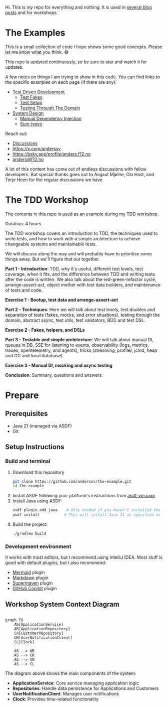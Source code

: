 Hi. This is my repo for everything and nothing. It is used in [several blog posts](https://blog.f12.no) and for workshops.

# The Examples
This is a small collection of code I hope shows some good concepts. Please let me know what you think. 😄

This repo is updated continuously, so be sure to star and watch it for updates.

A few notes on things I am trying to show in this code. You can find links to the specific examples on each page (if there are any):
- [Test Driven Development](doc/tdd.md)
  - [Test Fakes](doc/fakes.md)
  - [Test Setup](doc/test-setup.md)
  - [Testing Through The Domain](doc/tttd.md)
- [System Design](doc/system-design.md)
  - [Manual Dependency Injection](doc/manual-dependency-injection.md)
  - [Sum types](doc/sum-types.md)

Reach out:
- [Discussions](https://github.com/anderssv/the-example/discussions)
- https://x.com/anderssv
- https://bsky.app/profile/anders.f12.no
- [anders@f12.no](mailto:anders@f12.no)

A lot of this content has come out of endless discussions with fellow developers.
But special thanks goes out to Asgaut Mjølne, Ola Hast, and Terje Heen for the regular discussions we have.

# The TDD Workshop

The contents in this repo is used as an example during my TDD workshop.

Duration: 4 hours

The TDD workshop covers an introduction to TDD, the techniques used to write tests,
and how to work with a simple architecture to achieve changeable systems and maintainable tests.

We will discuss along the way and will probably have to prioritise some things away. But we'll figure that out together.

**Part 1 - Introduction**: TDD, why it's useful, different test levels, test coverage, when it fits, and the difference between TDD and writing tests after the code is written. We also talk about the red-green-refactor cycle, arrange-assert-act, object mother with test data builders, and maintenance of tests and code.

**Exercise 1 - Bootup, test data and arrange-assert-act**

**Part 2 - Techniques**: Here we will talk about test levels, test doubles and separation of tests (fakes, mocks, and error situations), testing through the domain, abstract async, test utils, test validators, BDD and test DSL.

**Exercise 2 - Fakes, helpers, and DSLs**

**Part 3 - Testable and simple architecture**: We will talk about manual DI, queues in DB, SSE for listening to events, observability (logs, metrics, traces, opentelemetry, and agents), tricks (streaming, profiler, jcmd, heap and GC and local database).

**Exercise 3 - Manual DI, mocking and async testing**

**Conclusion**: Summary, questions and answers.

# Prepare

## Prerequisites
- Java 21 (managed via ASDF)
- Git

## Setup Instructions

### Build and terminal
1. Download this repository
   ```bash
   git clone https://github.com/anderssv/the-example.git
   cd the-example
   ```
2. Install ASDF following your platform's instructions from [asdf-vm.com](https://asdf-vm.com/guide/getting-started.html)
3. Install Java using ASDF:
   ```bash
   asdf plugin add java    # Only needed if you haven't installed the Java plugin before
   asdf install           # This will install Java 21 as specified in .tool-versions
   ```
4. Build the project:
   ```bash
   ./gradlew build
   ```
### Development environment

It works with most editors, but I recommend using IntelliJ IDEA.
Most stuff is good with default plugins, but I also recommend:
- [Mermaid](https://plugins.jetbrains.com/plugin/20146-mermaid) plugin
- [Markdown](https://plugins.jetbrains.com/plugin/7793-markdown) plugin
- [Supermaven](https://plugins.jetbrains.com/plugin/23893-supermaven) plugin
- [GitHub Copilot](https://plugins.jetbrains.com/plugin/17718-github-copilot) plugin


## Workshop System Context Diagram

```mermaid

graph TD
    AS[ApplicationService]
    AR[ApplicationRepository]
    CR[CustomerRepository]
    UN[UserNotificationClient]
    CL[Clock]

    AS --> AR
    AS --> CR
    AS --> UN
    AS --> CL

```

The diagram above shows the main components of the system:
- **ApplicationService**: Core service managing application logic
- **Repositories**: Handle data persistence for Applications and Customers
- **UserNotificationClient**: Manages user notifications
- **Clock**: Provides time-related functionality
